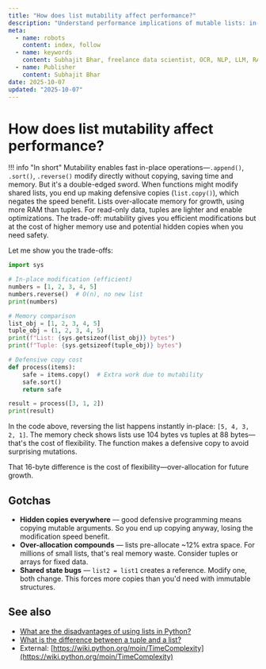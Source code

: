 ```yaml
---
title: "How does list mutability affect performance?"
description: "Understand performance implications of mutable lists: in-place operations, memory allocation, and when immutability helps."
meta:
  - name: robots
    content: index, follow
  - name: keywords
    content: Subhajit Bhar, freelance data scientist, OCR, NLP, LLM, RAG, knowledge base, python, lists, performance
  - name: Publisher
    content: Subhajit Bhar
date: 2025-10-07
updated: "2025-10-07"
---
```


# How does list mutability affect performance?

<!-- more -->

!!! info "In short"
    Mutability enables fast in-place operations—`.append()`, `.sort()`, `.reverse()` modify directly without copying, saving time and memory. But it's a double-edged sword. When functions might modify shared lists, you end up making defensive copies (`list.copy()`), which negates the speed benefit. Lists over-allocate memory for growth, using more RAM than tuples. For read-only data, tuples are lighter and enable optimizations. The trade-off: mutability gives you efficient modifications but at the cost of higher memory use and potential hidden copies when you need safety.

Let me show you the trade-offs:

```python
import sys

# In-place modification (efficient)
numbers = [1, 2, 3, 4, 5]
numbers.reverse()  # O(n), no new list
print(numbers)

# Memory comparison
list_obj = [1, 2, 3, 4, 5]
tuple_obj = (1, 2, 3, 4, 5)
print(f"List: {sys.getsizeof(list_obj)} bytes")
print(f"Tuple: {sys.getsizeof(tuple_obj)} bytes")

# Defensive copy cost
def process(items):
    safe = items.copy()  # Extra work due to mutability
    safe.sort()
    return safe

result = process([3, 1, 2])
print(result)
```

In the code above, reversing the list happens instantly in-place: `[5, 4, 3, 2, 1]`. The memory check shows lists use 104 bytes vs tuples at 88 bytes—that's the cost of flexibility. The function makes a defensive copy to avoid surprising mutations.

That 16-byte difference is the cost of flexibility—over-allocation for future growth.

## Gotchas

* **Hidden copies everywhere** — good defensive programming means copying mutable arguments. So you end up copying anyway, losing the modification speed benefit.
* **Over-allocation compounds** — lists pre-allocate ~12% extra space. For millions of small lists, that's real memory waste. Consider tuples or arrays for fixed data.
* **Shared state bugs** — `list2 = list1` creates a reference. Modify one, both change. This forces more copies than you'd need with immutable structures.

## See also

* [What are the disadvantages of using lists in Python?](disadvantages-of-using-lists-in-python.md)
* [What is the difference between a tuple and a list?](difference-between-tuple-and-list.md)
* External: [https://wiki.python.org/moin/TimeComplexity](https://wiki.python.org/moin/TimeComplexity)

<script type="application/ld+json">
{
  "@context": "https://schema.org",
  "@type": "FAQPage",
  "mainEntity": [{
    "@type": "Question",
    "name": "How does list mutability affect performance?",
    "acceptedAnswer": {
      "@type": "Answer",
      "text": "Mutability enables fast in-place operations—.append(), .sort(), .reverse() modify directly without copying, saving time and memory. But it's a double-edged sword. When functions might modify shared lists, you end up making defensive copies (list.copy()), which negates the speed benefit. Lists over-allocate memory for growth, using more RAM than tuples. For read-only data, tuples are lighter and enable optimizations. The trade-off: mutability gives you efficient modifications but at the cost of higher memory use and potential hidden copies when you need safety."
    }
  }]
}
</script>
